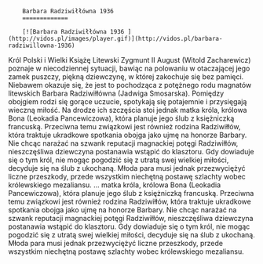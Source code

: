 
        Barbara Radziwiłłówna 1936 
        =============
        
        [![Barbara Radziwiłłówna 1936 ](http://vidos.pl/images/player.gif)](http://vidos.pl/barbara-radziwillowna-1936)
        
        
 Król Polski i Wielki Książę Litewski Zygmunt II August (Witold Zacharewicz) poznaje w niecodziennej sytuacji, bawiąc na polowaniu w otaczającej jego zamek puszczy, piękną dziewczynę, w której zakochuje się bez pamięci. Niebawem okazuje się, że jest to pochodząca z potężnego rodu magnatów litewskich Barbara Radziwiłłówna (Jadwiga Smosarska). Pomiędzy obojgiem rodzi się gorące uczucie, spotykają się potajemnie i przysięgają wieczną miłość. Na drodze ich szczęścia stoi jednak matka króla, królowa Bona (Leokadia Pancewiczowa), która planuje jego ślub z księżniczką francuską. Przeciwna temu związkowi jest również rodzina Radziwiłłów, która traktuje ukradkowe spotkania obojga jako ujmę na honorze Barbary. Nie chcąc narażać na szwank reputacji magnackiej potęgi Radziwiłłów, nieszczęśliwa dziewczyna postanawia wstąpić do klasztoru. Gdy dowiaduje się o tym król, nie mogąc pogodzić się z utratą swej wielkiej miłości, decyduje się na ślub z ukochaną. Młoda para musi jednak przezwyciężyć liczne przeszkody, przede wszystkim niechętną postawę szlachty wobec królewskiego mezaliansu.   ... matka króla, królowa Bona (Leokadia Pancewiczowa), która planuje jego ślub z księżniczką francuską. Przeciwna temu związkowi jest również rodzina Radziwiłłów, która traktuje ukradkowe spotkania obojga jako ujmę na honorze Barbary. Nie chcąc narażać na szwank reputacji magnackiej potęgi Radziwiłłów, nieszczęśliwa dziewczyna postanawia wstąpić do klasztoru. Gdy dowiaduje się o tym król, nie mogąc pogodzić się z utratą swej wielkiej miłości, decyduje się na ślub z ukochaną. Młoda para musi jednak przezwyciężyć liczne przeszkody, przede wszystkim niechętną postawę szlachty wobec królewskiego mezaliansu.
    